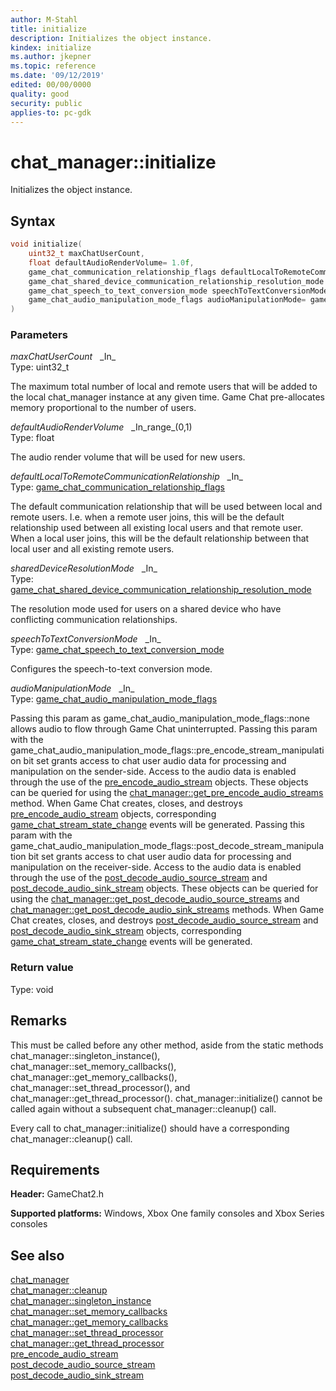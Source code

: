 ```yaml
---
author: M-Stahl
title: initialize
description: Initializes the object instance.
kindex: initialize
ms.author: jkepner
ms.topic: reference
ms.date: '09/12/2019'
edited: 00/00/0000
quality: good
security: public
applies-to: pc-gdk
---
```


# chat_manager::initialize  

Initializes the object instance.  

## Syntax  
  
```cpp
void initialize(  
    uint32_t maxChatUserCount,  
    float defaultAudioRenderVolume= 1.0f,  
    game_chat_communication_relationship_flags defaultLocalToRemoteCommunicationRelationship= game_chat_communication_relationship_flags none,  
    game_chat_shared_device_communication_relationship_resolution_mode sharedDeviceResolutionMode= game_chat_shared_device_communication_relationship_resolution_mode permissive,  
    game_chat_speech_to_text_conversion_mode speechToTextConversionMode= game_chat_speech_to_text_conversion_mode automatic,  
    game_chat_audio_manipulation_mode_flags audioManipulationMode= game_chat_audio_manipulation_mode_flags none  
)  
```  
  
### Parameters  
  
*maxChatUserCount* &nbsp;&nbsp;\_In\_  
Type: uint32_t  
  
The maximum total number of local and remote users that will be added to the local chat_manager instance at any given time. Game Chat pre-allocates memory proportional to the number of users.  
  
*defaultAudioRenderVolume* &nbsp;&nbsp;\_In\_range\_(0,1)  
Type: float  
  
The audio render volume that will be used for new users.  
  
*defaultLocalToRemoteCommunicationRelationship* &nbsp;&nbsp;\_In\_  
Type: [game_chat_communication_relationship_flags](../../../enums/game_chat_communication_relationship_flags.md)  
  
The default communication relationship that will be used between local and remote users. I.e. when a remote user joins, this will be the default relationship used between all existing local users and that remote user. When a local user joins, this will be the default relationship between that local user and all existing remote users.  
  
*sharedDeviceResolutionMode* &nbsp;&nbsp;\_In\_  
Type: [game_chat_shared_device_communication_relationship_resolution_mode](../../../enums/game_chat_shared_device_communication_relationship_resolution_mode.md)  
  
The resolution mode used for users on a shared device who have conflicting communication relationships.  
  
*speechToTextConversionMode* &nbsp;&nbsp;\_In\_  
Type: [game_chat_speech_to_text_conversion_mode](../../../enums/game_chat_speech_to_text_conversion_mode.md)  
  
Configures the speech-to-text conversion mode.  
  
*audioManipulationMode* &nbsp;&nbsp;\_In\_  
Type: [game_chat_audio_manipulation_mode_flags](../../../enums/game_chat_audio_manipulation_mode_flags.md)  
  
Passing this param as game_chat_audio_manipulation_mode_flags\::none allows audio to flow through Game Chat uninterrupted. Passing this param with the game_chat_audio_manipulation_mode_flags\::pre_encode_stream_manipulation bit set grants access to chat user audio data for processing and manipulation on the sender-side. Access to the audio data is enabled through the use of the [pre_encode_audio_stream](../../pre_encode_audio_stream/pre_encode_audio_stream.md) objects. These objects can be queried for using the [chat_manager\::get_pre_encode_audio_streams](chat_manager_get_pre_encode_audio_streams.md) method. When Game Chat creates, closes, and destroys [pre_encode_audio_stream](../../pre_encode_audio_stream/pre_encode_audio_stream.md) objects, corresponding [game_chat_stream_state_change](../../../structs/game_chat_stream_state_change.md) events will be generated. Passing this param with the game_chat_audio_manipulation_mode_flags\::post_decode_stream_manipulation bit set grants access to chat user audio data for processing and manipulation on the receiver-side. Access to the audio data is enabled through the use of the [post_decode_audio_source_stream](../../post_decode_audio_source_stream/post_decode_audio_source_stream.md) and [post_decode_audio_sink_stream](../../post_decode_audio_sink_stream/post_decode_audio_sink_stream.md) objects. These objects can be queried for using the [chat_manager\::get_post_decode_audio_source_streams](chat_manager_get_post_decode_audio_source_streams.md) and [chat_manager\::get_post_decode_audio_sink_streams](chat_manager_get_post_decode_audio_sink_streams.md) methods. When Game Chat creates, closes, and destroys [post_decode_audio_source_stream](../../post_decode_audio_source_stream/post_decode_audio_source_stream.md) and [post_decode_audio_sink_stream](../../post_decode_audio_sink_stream/post_decode_audio_sink_stream.md) objects, corresponding [game_chat_stream_state_change](../../../structs/game_chat_stream_state_change.md) events will be generated.  
  
  
### Return value  
Type: void
  
  
## Remarks  
  
This must be called before any other method, aside from the static methods chat_manager\::singleton_instance(), chat_manager\::set_memory_callbacks(), chat_manager\::get_memory_callbacks(), chat_manager\::set_thread_processor(), and chat_manager\::get_thread_processor(). chat_manager\::initialize() cannot be called again without a subsequent chat_manager\::cleanup() call.

Every call to chat_manager\::initialize() should have a corresponding chat_manager\::cleanup() call.
  
## Requirements  
  
**Header:** GameChat2.h
  
**Supported platforms:** Windows, Xbox One family consoles and Xbox Series consoles  
  
## See also  
[chat_manager](../chat_manager.md)  
[chat_manager::cleanup](chat_manager_cleanup.md)  
[chat_manager::singleton_instance](chat_manager_singleton_instance.md)  
[chat_manager::set_memory_callbacks](chat_manager_set_memory_callbacks.md)  
[chat_manager::get_memory_callbacks](chat_manager_get_memory_callbacks.md)  
[chat_manager::set_thread_processor](chat_manager_set_thread_processor.md)  
[chat_manager::get_thread_processor](chat_manager_get_thread_processor.md)  
[pre_encode_audio_stream](../../pre_encode_audio_stream/pre_encode_audio_stream.md)  
[post_decode_audio_source_stream](../../post_decode_audio_source_stream/post_decode_audio_source_stream.md)  
[post_decode_audio_sink_stream](../../post_decode_audio_sink_stream/post_decode_audio_sink_stream.md)
  
  